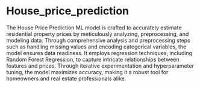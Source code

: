 # House_price_prediction
The House Price Prediction ML model is crafted to accurately estimate residential property prices by meticulously analyzing, preprocessing, and modeling data. Through comprehensive analysis and preprocessing steps such as handling missing values and encoding categorical variables, the model ensures data readiness. It employs regression techniques, including Random Forest Regression, to capture intricate relationships between features and prices. Through iterative experimentation and hyperparameter tuning, the model maximizes accuracy, making it a robust tool for homeowners and real estate professionals alike.
